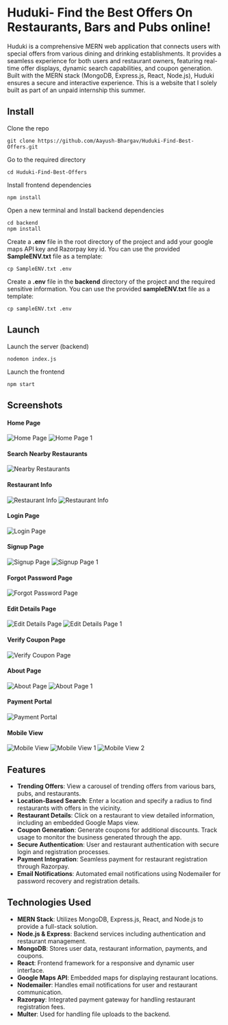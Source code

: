 # Huduki- Find the Best Offers On Restaurants, Bars and Pubs online!
Huduki is a comprehensive MERN web application that connects users with special offers from various dining and drinking establishments. It provides a seamless experience for both users and restaurant owners, featuring real-time offer displays, dynamic search capabilities, and coupon generation. Built with the MERN stack (MongoDB, Express.js, React, Node.js), Huduki ensures a secure and interactive experience. This is a website that I solely built as part of an unpaid internship this summer.

## Install
Clone the repo 
```
git clone https://github.com/Aayush-Bhargav/Huduki-Find-Best-Offers.git
```
Go to the required directory
```
cd Huduki-Find-Best-Offers
```
Install frontend dependencies
```
npm install
```
Open a new terminal and Install backend dependencies
```
cd backend
npm install
```
Create a **.env** file in the root directory of the project and add your google maps API key and Razorpay key id. You can use the provided **SampleENV.txt** file as a template:
```
cp SampleENV.txt .env
```
Create a **.env** file in the **backend** directory of the project and the required sensitive information. You can use the provided **sampleENV.txt** file as a template:
```
cp sampleENV.txt .env
```

## Launch

Launch the server (backend)
```
nodemon index.js
```
Launch the frontend
```
npm start
```

## Screenshots

#### Home Page 
![Home Page ](screenshots/homePage.png)
![Home Page 1](screenshots/homePage1.png)

#### Search Nearby Restaurants
![Nearby Restaurants](screenshots/findNearbyRestaurants.png)

#### Restaurant Info
![Restaurant Info](screenshots/restaurantDetail.png)
![Restaurant Info](screenshots/restaurantDetail1.png)

#### Login Page
![Login Page](screenshots/loginPage.png)


#### Signup Page
![Signup Page](screenshots/signupPage.png)
![Signup Page 1](screenshots/signupPage1.png)


#### Forgot Password Page
![Forgot Password Page](screenshots/forgotPasswordPage.png)

#### Edit Details Page
![Edit Details Page](screenshots/editDetails.png)
![Edit Details Page 1](screenshots/editDetails1.png)

#### Verify Coupon Page
![Verify Coupon Page](screenshots/verifyCoupon.png)

#### About Page
![About Page](screenshots/aboutPage.png)
![About Page 1](screenshots/aboutPage1.png)

#### Payment Portal
![Payment Portal](screenshots/paymentPage.png)

#### Mobile View
![Mobile View](screenshots/mobileView.png)
![Mobile View 1](screenshots/mobileView1.png)
![Mobile View 2](screenshots/mobileView2.png)


## Features

- **Trending Offers**: View a carousel of trending offers from various bars, pubs, and restaurants.
- **Location-Based Search**: Enter a location and specify a radius to find restaurants with offers in the vicinity.
- **Restaurant Details**: Click on a restaurant to view detailed information, including an embedded Google Maps view.
- **Coupon Generation**: Generate coupons for additional discounts. Track usage to monitor the business generated through the app.
- **Secure Authentication**: User and restaurant authentication with secure login and registration processes.
- **Payment Integration**: Seamless payment for restaurant registration through Razorpay.
- **Email Notifications**: Automated email notifications using Nodemailer for password recovery and registration details.

## Technologies Used

- **MERN Stack**: Utilizes MongoDB, Express.js, React, and Node.js to provide a full-stack solution.
- **Node.js & Express**: Backend services including authentication and restaurant management.
- **MongoDB**: Stores user data, restaurant information, payments, and coupons.
- **React**: Frontend framework for a responsive and dynamic user interface.
- **Google Maps API**: Embedded maps for displaying restaurant locations.
- **Nodemailer**: Handles email notifications for user and restaurant communication.
- **Razorpay**: Integrated payment gateway for handling restaurant registration fees.
- **Multer**: Used for handling file uploads to the backend.

